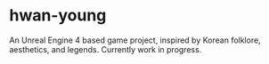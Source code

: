 # hwan-young
 An Unreal Engine 4 based game project, inspired by Korean folklore, aesthetics, and legends. Currently work in progress.
